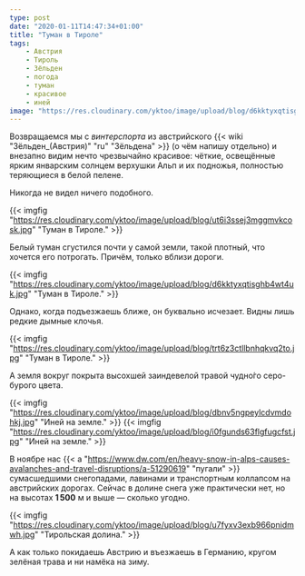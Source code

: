 ```yaml
---
type: post
date: "2020-01-11T14:47:34+01:00"
title: "Туман в Тироле"
tags:
    - Австрия
    - Тироль
    - Зёльден
    - погода
    - туман
    - красивое
    - иней
image: "https://res.cloudinary.com/yktoo/image/upload/blog/d6kktyxqtisghb4wt4uk.jpg"
---
```


Возвращаемся мы с *винтерспорта* из австрийского {{< wiki "Зёльден_(Австрия)" "ru" "Зёльдена" >}} (о чём напишу отдельно) и внезапно видим нечто чрезвычайно красивое: чёткие, освещённые ярким январским солнцем верхушки Альп и их подножья, полностью теряющиеся в белой пелене.

Никогда не видел ничего подобного.

<!--more-->

{{< imgfig "https://res.cloudinary.com/yktoo/image/upload/blog/ut6i3ssej3mggmvkcosk.jpg" "Туман в Тироле." >}}

Белый туман сгустился почти у самой земли, такой плотный, что хочется его потрогать. Причём, только вблизи дороги.

{{< imgfig "https://res.cloudinary.com/yktoo/image/upload/blog/d6kktyxqtisghb4wt4uk.jpg" "Туман в Тироле." >}}

Однако, когда подъезжаешь ближе, он буквально исчезает. Видны лишь редкие дымные клочья.

{{< imgfig "https://res.cloudinary.com/yktoo/image/upload/blog/trt6z3ctllbnhqkvq2to.jpg" "Туман в Тироле." >}}

А земля вокруг покрыта высохшей заиндевелой травой чудно́го серо-бурого цвета.

{{< imgfig "https://res.cloudinary.com/yktoo/image/upload/blog/dbnv5ngpeylcdvmdohkj.jpg" "Иней на земле." >}}
{{< imgfig "https://res.cloudinary.com/yktoo/image/upload/blog/i0fgunds63flgfugcfst.jpg" "Иней на земле." >}}

В ноябре нас {{< a "https://www.dw.com/en/heavy-snow-in-alps-causes-avalanches-and-travel-disruptions/a-51290619" "пугали" >}} сумасшедшими снегопадами, лавинами и транспортным коллапсом на австрийских дорогах. Сейчас в долине снега уже практически нет, но на высотах **1 500** м и выше — сколько угодно.

{{< imgfig "https://res.cloudinary.com/yktoo/image/upload/blog/u7fyxv3exb966pnidmwh.jpg" "Тирольская долина." >}}

А как только покидаешь Австрию и въезжаешь в Германию, кругом зелёная трава и ни намёка на зиму.




















